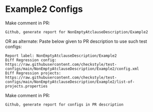 # Example2 Configs
Make comment in PR:
```
Github, generate report for NonEmptyAtclauseDescription/Example2
```
OR as alternate:
Paste below given to PR description to use such test configs:
```
Report label: NonEmptyAtclauseDescription/Example2
Diff Regression config: https://raw.githubusercontent.com/checkstyle/test-configs/main/NonEmptyAtclauseDescription/Example2/config.xml
Diff Regression projects: https://raw.githubusercontent.com/checkstyle/test-configs/main/NonEmptyAtclauseDescription/Example2/list-of-projects.properties
```
Make comment in PR:
```
Github, generate report for configs in PR description
```
